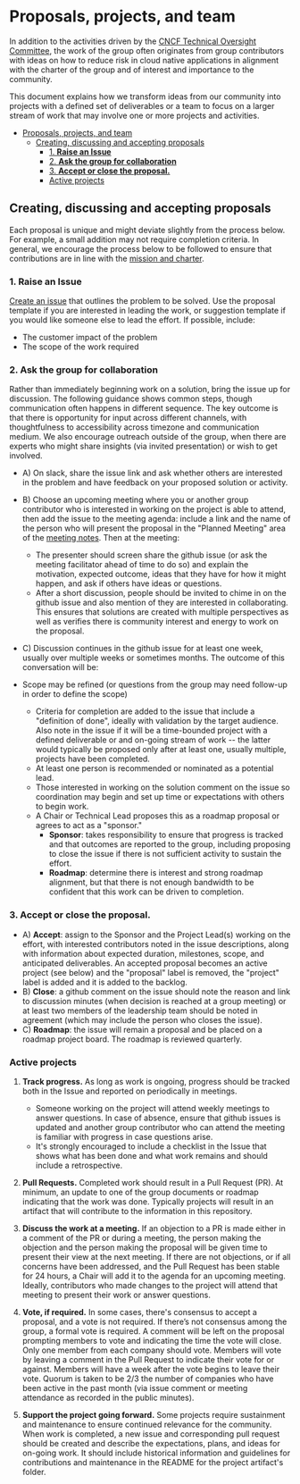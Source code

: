 # Proposals, projects, and team

In addition to the activities driven by the [CNCF Technical Oversight Committee][TOC], the work of the group often
originates from group contributors with ideas on how to reduce risk in cloud native applications in alignment with the charter of the group and of interest and importance to the community.

This document explains how we transform ideas from our community into projects with a defined set of deliverables
or a team to focus on a larger stream of work that may involve one or more projects and activities.

- [Proposals, projects, and team](#proposals-projects-and-team)
  - [Creating, discussing and accepting proposals](#creating-discussing-and-accepting-proposals)
    - [1. **Raise an Issue**](#1-raise-an-issue)
    - [2. **Ask the group for collaboration**](#2-ask-the-group-for-collaboration)
    - [3. **Accept or close the proposal.**](#3-accept-or-close-the-proposal)
    - [Active projects](#active-projects)

## Creating, discussing and accepting proposals

Each proposal is unique and might deviate slightly from the process below.
For example, a small addition may not require completion criteria.
In general, we encourage the process below to be followed to ensure that contributions are in line with the [mission and charter](../charter.md).

### 1. **Raise an Issue**

[Create an issue](https://github.com/cncf/tag-env-sustainability/issues/new) that outlines the problem to be solved.
Use the proposal template if you are interested in leading the work, or suggestion template if you would like someone else to lead the effort.
If possible, include:

* The customer impact of the problem
* The scope of the work required

### 2. **Ask the group for collaboration**

Rather than immediately beginning work on a solution, bring the issue up for discussion.
The following guidance shows common steps, though communication often happens in different sequence.
The key outcome is that there is opportunity for input across different channels, with thoughtfulness to accessibility across timezone and communication medium.
We also encourage outreach outside of the group, when there are experts who might share insights (via invited presentation) or wish to get involved.

* A) On slack, share the issue link and ask whether others are interested in the problem and have feedback on your proposed solution or activity.

* B) Choose an upcoming meeting where you or another group contributor who is interested in working on the project is able to attend, then add the issue to the meeting agenda: include a link and the name of the person who will present the proposal in the "Planned Meeting" area of the [meeting notes](https://github.com/cncf/tag-env-sustainability#contact).
Then at the meeting:
  * The presenter should screen share the github issue (or ask the meeting facilitator ahead of time to do so) and explain the motivation, expected outcome, ideas that they have for how it might happen, and ask if others have ideas or questions.
  * After a short discussion, people should be invited to chime in on the github issue and also mention of they are interested in collaborating. This ensures that solutions are created with multiple perspectives as well as verifies there is community interest and energy to work on the proposal.

* C) Discussion continues in the github issue for at least one week, usually over multiple weeks or sometimes months.
The outcome of this conversation will be:
* Scope may be refined (or questions from the group may need follow-up in order to define the scope)
  * Criteria for completion are added to the issue that include a "definition of done", ideally with validation by the target audience. Also note in the issue if it will be a time-bounded project with a defined deliverable or and on-going stream of work -- the latter would typically be proposed only after at least one, usually multiple, projects have been completed.
  * At least one person is recommended or nominated as a potential lead.
  * Those interested in working on the solution comment on the issue so coordination may begin and set up time or expectations with others to begin work.
  * A Chair or Technical Lead proposes this as a roadmap proposal or agrees to act as a "sponsor."
    * **Sponsor**: takes responsibility to ensure that progress is tracked and that outcomes are reported to the group, including proposing to close the issue if there is not sufficient activity to sustain the effort.
    * **Roadmap**: determine there is interest and strong roadmap alignment, but that there is not enough bandwidth to be confident that this work can be driven to completion.

### 3. **Accept or close the proposal.**

* A) **Accept**: assign to the Sponsor and the Project Lead(s) working on the effort, with interested contributors noted in the issue descriptions, along with information about expected duration, milestones, scope, and anticipated deliverables. An accepted proposal becomes an active project (see below) and the "proposal" label is removed, the "project" label is added and it is added to the backlog.
* B) **Close**: a github comment on the issue should note the reason and link to discussion minutes (when decision is reached at a group meeting) or at least two members of the leadership team should be noted in agreement (which may include the person who closes the issue).
* C) **Roadmap**: the issue will remain a proposal and be placed on a roadmap project board. The roadmap is reviewed quarterly.

### Active projects

1. **Track progress.** As long as work is ongoing, progress should be tracked both in the Issue and reported on periodically in meetings.
   * Someone working on the project will attend weekly meetings to answer questions. In case of absence, ensure that github issues is updated and another group contributor who can attend the meeting is familiar with progress in case questions arise.
   * It's strongly encouraged to include a checklist in the Issue that shows what has been done and what work remains and should include a retrospective.

2. **Pull Requests.** Completed work should result in a Pull Request (PR).
At minimum, an update to one of the group documents or roadmap indicating that
the work was done. Typically projects will result in an artifact that will
contribute to the information in this repository.

3. **Discuss the work at a meeting.** If an objection to a PR is made either in
a comment of the PR or during a meeting, the person making the objection and
the person making the proposal will be given time to present their view at the
next meeting. If there are not objections, or if all concerns have been
addressed, and the Pull Request has been stable for 24 hours, a Chair will add
it to the agenda for an upcoming meeting. Ideally, contributors who made changes to
the project will attend that meeting to present their work or answer questions.

4. **Vote, if required.** In some cases, there's consensus to accept a
proposal, and a vote is not required. If there’s not consensus among the group,
a formal vote is required. A comment will be left on the proposal prompting
members to vote and indicating the time the vote will close. Only one member
from each company should vote. Members will vote by leaving a comment in the
Pull Request to indicate their vote for or against. Members will have a week
after the vote begins to leave their vote. Quorum is taken to be 2/3 the number
of companies who have been active in the past month (via issue comment or
meeting attendance as recorded in the public minutes).

5. **Support the project going forward.** Some projects require sustainment and
maintenance to ensure continued relevance for the community.  When work is
completed, a new issue and corresponding pull request should be created and
describe the expectations, plans, and ideas for on-going work.  It should
include historical information and guidelines for contributions and maintenance
 in the README for the project artifact's folder.  

[TOC]: https://www.cncf.io/people/technical-oversight-committee/
